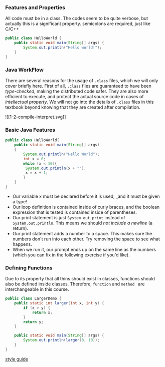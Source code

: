 ### Features and Properties

All code must be in a class.
The codes seem to be quite verbose, but actually this is a significant property.
semicolons are required, just like C/C++
```java
public class HelloWorld {
    public static void main(String[] args) {
        System.out.println("Hello world!");
    }
}
```

### Java WorkFlow

There are several reasons for the usage of `.class` files, which we will only cover briefly here. First of all, `.class` files are guaranteed to have been *type-checked*, making the distributed code safer. They are also more efficient to execute, and protect the actual source code in cases of *intellectual property*. We will not go into the details of `.class` files in this textbook beyond knowing that they are created after compilation.

![[1-2-compile-interpret.svg]]

### Basic Java Features

```java
public class HelloWorld{
	public static void main(String[] args)
	{
		System.out.println("Hello World");
		int x = 0;
		while (x < 10){
		 System.out.println(x + "");
		 x = x + 1;
		}
	}
}
```

- Our variable x must be declared before it is used, _and it must be given a type!
- Our loop definition is contained inside of curly braces, and the boolean expression that is tested is contained inside of parentheses.
- Our print statement is just `System.out.print` instead of `System.out.println`. This means we should *not include a newline* (a return).
- Our print statement adds a number to a space. This makes sure the numbers don't run into each other. Try removing the space to see what happens.
- When we run it, our prompt ends up on the same line as the numbers (which you can fix in the following exercise if you'd like).

### Defining Functions

Due to its property that all thins should exist in classes, functions should also be defined inside classes. Therefore, `function` and `method ` are interchangeable in this course.

```java
public class LargerDemo {
    public static int larger(int x, int y) {
        if (x > y) {
            return x;
        }
        return y;
    }

    public static void main(String[] args) {
        System.out.println(larger(8, 10));
    }
}
```

[style guide](https://sp19.datastructur.es/materials/guides/style-guide.html)








































